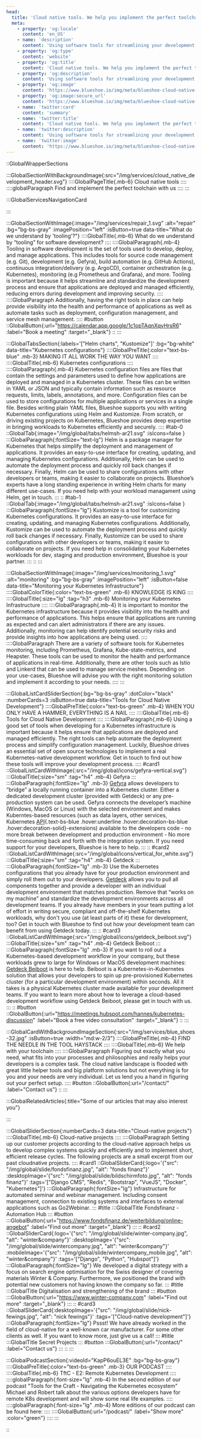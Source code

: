 ```yaml
---
head:
  title: 'Cloud native tools. We help you implement the perfect toolchain'
  meta:
    - property: 'og:locale'
      content: 'en_US'
    - name: 'description'
      content: 'Using software tools for streamlining your development and deployment processes is essentiell. We help you figure out the best setup for your team.'
    - property: 'og:type'
      content: 'website'
    - property: 'og:title'
      content: 'Cloud native tools. We help you implement the perfect toolchain'
    - property: 'og:description'
      content: 'Using software tools for streamlining your development and deployment processes is essentiell. We help you figure out the best setup for your team.'
    - property: 'og:image'
      content: 'https://www.blueshoe.io/img/meta/blueshoe-cloud-native-devlopment.png'
    - property: 'og:image:secure_url'
      content: 'https://www.blueshoe.io/img/meta/blueshoe-cloud-native-devlopment.png'
    - name: 'twitter:card'
      content: 'summary'
    - name: 'twitter:title'
      content: 'Cloud native tools. We help you implement the perfect toolchain'
    - name: 'twitter:description'
      content: 'Using software tools for streamlining your development and deployment processes is essentiell. We help you figure out the best setup for your team.'
    - name: 'twitter:image'
      content: 'https://www.blueshoe.io/img/meta/blueshoe-cloud-native-devlopment.png'
---
```


::GlobalWrapperSections

:::GlobalSectionWithBackgroundImage{:src="/img/services/cloud_native_development_header.svg"}
::::GlobalPageTitle{.mb-6}
Cloud native tools
::::
::::globalParagraph
Find and implement the perfect toolchain with us
::::
:::

:::GlobalServicesNavigationCard

:::

:::GlobalSectionWithImage{:image="/img/services/repair_1.svg" :alt="repair" :bg="bg-bs-gray" :imagePosition="left" :isButton=true data-title="What do we understand by 'tooling'?"}
::::GlobalTitle{.mb-6}
What do we understand by “tooling” for software development?
::::
::::GlobalParagraph{.mb-4}
Tooling in software development is the set of tools used to develop, deploy, and manage applications. This includes tools for source code management (e.g. Git), development (e.g. Gefyra), build automation (e.g. GitHub Actions), continuous integration/delivery (e.g. ArgoCD), container orchestration (e.g. Kubernetes), monitoring (e.g Prometheus and Grafana), and more. Tooling is important because it helps streamline and standardize the development process and ensure that applications are deployed and managed efficiently, reducing errors during development and improving security.
::::
::::GlobalParagraph
Additionally, having the right tools in place can help provide visibility into the health and performance of applications as well as automate tasks such as deployment, configuration management, and service mesh management.
::::
#button
::GlobalButton{:url="https://calendar.app.google/1c1opTAqnXqyHrsR6" :label="Book a meeting" :target="_blank"}
::
:::

:::GlobalTabsSection{:labels='["Helm charts", "Kustomize"]' :bg="bg-white" data-title="Kubernetes configurations"}
::::GlobalPreTitle{:color="text-bs-blue" .mb-3}
MAKING IT ALL WORK THE WAY YOU WANT
::::
::::GlobalTitle{.mb-6}
Kubernetes configurations
::::
::::GlobalParagraph{.mb-4}
Kubernetes configuration files are files that contain the settings and parameters used to define how applications are deployed and managed in a Kubernetes cluster. These files can be written in YAML or JSON and typically contain information such as resource requests, limits, labels, annotations, and more. Configuration files can be used to store configurations for multiple applications or services in a single file. Besides writing plain YAML files, Blueshoe supports you with writing Kubernetes configurations using Helm and Kustomize. From scratch, or driving existing projects on Kubernetes, Blueshoe provides deep expertise in bringing workloads to Kubernetes efficiently and securely.
::::
#tab-0
::GlobalTab{:image="/img/global/tabs/helmsh-ar21.svg" :isIcons=false }
:::GlobalParagraph{:fontSize="text-lg"}
Helm is a package manager for Kubernetes that helps simplify the deployment and management of applications. It provides an easy-to-use interface for creating, updating, and managing Kubernetes configurations. Additionally, Helm can be used to automate the deployment process and quickly roll back changes if necessary. Finally, Helm can be used to share configurations with other developers or teams, making it easier to collaborate on projects. Blueshoe’s experts have a long standing experience in writing Helm charts for many different use-cases. If you need help with your workload managament using Helm, get in touch.
:::
::
#tab-1
::GlobalTab{:image="/img/global/tabs/helmsh-ar21.svg" :isIcons=false }
:::GlobalParagraph{:fontSize="lg"}
Kustomize is a tool for customizing Kubernetes configurations. It provides an easy-to-use interface for creating, updating, and managing Kubernetes configurations. Additionally, Kustomize can be used to automate the deployment process and quickly roll back changes if necessary. Finally, Kustomize can be used to share configurations with other developers or teams, making it easier to collaborate on projects. If you need help in consolidating your Kubernetes workloads for dev, staging and production environment, Blueshoe is your partner.
:::
::
:::

:::GlobalSectionWithImage{:image="/img/services/monitoring_1.svg" :alt="monitoring" :bg="bg-bs-gray" :imagePosition="left" :isButton=false data-title="Monitoring your Kubernetes Infrastructure"}
::::GlobalColorTitle{:color="text-bs-green" .mb-6}
KNOWLEDGE IS KING
::::
::::GlobalTitle{:size="lg" :tag="h3" .mb-6}
Monitoring your Kubernetes Infrastructure
::::
::::GlobalParagraph{.mb-4}
It is important to monitor the Kubernetes infrastructure because it provides visibility into the health and performance of applications. This helps ensure that applications are running as expected and can alert administrators if there are any issues. Additionally, monitoring can help identify potential security risks and provide insights into how applications are being used.
::::
::::GlobalParagraph
There are a variety of software tools for Kubernetes monitoring, including Prometheus, Grafana, Kube-state-metrics, and Heapster. These tools can be used to monitor the health and performance of applications in real-time. Additionally, there are other tools such as Istio and Linkerd that can be used to manage service meshes. Depending on your use-cases, Blueshoe will advise you with the right monitoring solution and implement it according to your needs.
::::
:::

:::GlobalListCardSliderSection{:bg="bg-bs-gray" :dotColor="black" :numberCards=3 :isButton=true data-title="Tools for Cloud Native Development"}
::::GlobalPreTitle{:color="text-bs-green" .mb-4}
WHEN YOU ONLY HAVE A HAMMER, EVERYTHING IS A NAIL
::::
::::GlobalTitle{.mb-6}
Tools for Cloud Native Development
::::
::::GlobalParagraph{.mb-6}
Using a good set of tools when developing for a Kubernetes infrastructure is important because it helps ensure that applications are deployed and managed efficiently. The right tools can help automate the deployment process and simplify configuration management. Luckily, Blueshoe drives an essential set of open source technologies to implement a real Kubernetes-native development workflow. Get in touch to find out how these tools will improve your development process.
::::
#card1
::GlobalListCardWithImage{:src="/img/global/icons/gefyra-vertical.svg"}
:::GlobalTitle{:size="sm" :tag="h4" .mb-4}
Gefyra
:::
:::GlobalParagraph{:fontSize="lg" .mb-3}
<a href="https://gefyra.dev/" target="_blank" class="text-bs-blue hover:underline hover:decoration-bs-blue hover:decoration-solid">Gefyra</a> allows developers to “bridge” a locally running container into a Kubernetes cluster. Either a dedicated development cluster (provided with Getdeck) or any pre-production system can be used. Gefyra connects the developer’s machine (Windows, MacOS or Linux) with the selected environment and makes Kuberntes-based resources (such as data layers, other services, Kubernetes [API](/our-services/api-development-company/){.text-bs-blue .hover:underline .hover:decoration-bs-blue .hover:decoration-solid}-extensions) available to the developers code - no more break between development and production environment - No more time-consuming back and forth with the integration system. If you need support for your developers, Blueshoe is here to help.
:::
::
#card2
::GlobalListCardWithImage{:src="/img/global/icons/vertical_for_white.svg"}
:::GlobalTitle{:size="sm" :tag="h4" .mb-4}
Getdeck
:::
:::GlobalParagraph{:fontSize="lg" .mb-3}
Use the Kubernetes configurations that you already have for your production environment and simply roll them out to your developers. <a href="https://getdeck.dev/" target="_blank" class="text-bs-blue hover:underline hover:decoration-bs-blue hover:decoration-solid">Getdeck</a> allows you to pull all components together and provide a developer with an individual development environment that matches production. Remove that “works on my machine” and standardize the development environments across all development teams. If you already have members in your team putting a lot of effort in writing secure, compliant and off-the-shelf Kubernetes workloads, why don't you use (at least parts of it) these for development, too? Get in touch with Blueshoe to find out how your development team can benefit from using Getdeck today.
:::
::
#card3
::GlobalListCardWithImage{:src="/img/global/icons/getdeck_beiboot.svg"}
:::GlobalTitle{:size="sm" :tag="h4" .mb-4}
Getdeck Beiboot
:::
:::GlobalParagraph{:fontSize="lg" .mb-3}
If you want to roll out a Kubernetes-based development workflow in your company, but these workloads grew to large for Windows or MacOS development machines: <a href="https://getdeck.dev/docs/" target="_blank" class="text-bs-blue hover:underline hover:decoration-bs-blue hover:decoration-solid">Getdeck Beiboot</a> is here to help. Beiboot is a Kubernetes-in-Kubernetes solution that allows your developers to spin up pre-provisioned Kubernetes cluster (for a particular development environment) within seconds. All it takes is a physical Kubernetes cluster made available for your development teams. If you want to learn more about how to leverage a cloud-based development workflow using Getdeck Beiboot, please get in touch with us.
:::
::
#button
::GlobalButton{:url="https://meetings.hubspot.com/hannes/kubernetes-discussion" :label="Book a free video consultation" :target="_blank"}
::
:::

:::GlobalCardWithBackgroundImageSection{:src="/img/services/blue_shoes-32.jpg" :isButton=true  :width="md:w-2/3"}
::::GlobalPreTitle{.mb-4}
FIND THE NEEDLE IN THE TOOL HAYSTACK
::::
::::GlobalTitle{.mb-6}
We help with your toolchain
::::
::::GlobalParagraph
Figuring out exactly what you need, what fits into your processes and philosophies and really helps your developers is a complex task. The cloud native landscape is flooded with great little helper tools and big platform solutions but not everything is for you and your needs are very individual. Let us lend you a hand in figuring out your perfect setup.
::::
#button
::GlobalButton{:url="/contact/" :label="Contact us"}
::
:::

:::GlobalRelatedArticles{:title="Some of our articles that may also interest you"}

:::

:::GlobalSliderSection{:numberCards=3 data-title="Cloud-native projects"}
::::GlobalTitle{.mb-6}
Cloud-native projects
::::
::::GlobalParagraph
Setting up our customer projects according to the cloud-native approach helps us to develop complex systems quickly and efficiently and to implement short, efficient release cycles. The following projects are a small excerpt from our past cloudnative projects.
::::
#card1
::GlobalSliderCard{:logo='{"src": "/img/global/slide/fondsfinanz.jpg", "alt": "fonds finanz"}' :desktopImage='{"src": "/img/global/slide/bildschirmfoto.jpg", "alt": "fonds finanz"}' :tags='["Django CMS", "Redis", "Bootstrap", "VueJS", "Docker", "Kubernetes"]'}
:::GlobalParagraph{:fontSize="lg"}
Infrastructure for automated seminar and webinar management. Including consent management, connection to existing systems and interfaces to external applications such as Go2Webinar.
:::
#title
:::GlobalTitle
Fondsfinanz - Automation Hub
:::
#button
:::GlobalButton{:url="https://www.fondsfinanz.de/weiterbildung/online-angebot" :label="Find out more" :target="_blank"}
:::
::
#card2
::GlobalSliderCard{:logo='{"src": "/img/global/slide/winter-company.jpg", "alt": "winter&company"}' :desktopImage='{"src": "/img/global/slide/wintercompany.jpg", "alt": "winter&company"}' :mobileImage='{"src": "/img/global/slide/wintercompany_mobile.jpg", "alt": "winter&company"}' :tags='["Django", "Python", "Hubspot"]'}
:::GlobalParagraph{:fontSize="lg"}
We developed a digital strategy with a focus on search engine optimisation for the Swiss designer of covering materials Winter & Company. Furthermore, we positioned the brand with potential new customers not having known the company so far.
:::
#title
:::GlobalTitle
Digitalisation and strengthening of the brand
:::
#button
:::GlobalButton{:url="https://www.winter-company.com" :label="Find out more" :target="_blank"}
:::
::
#card3
::GlobalSliderCard{:desktopImage='{"src": "/img/global/slide/nick-fewings.jpg", "alt": "nick fewings"}' :tags='["Cloud-native development"]'}
:::GlobalParagraph{:fontSize="lg"}
Pssst! We have already worked in the field of cloud-native for a well-known car manufacturer. For some other clients as well. If you want to know more, just give us a call!
:::
#title
:::GlobalTitle
Secret Projects
:::
#button
:::GlobalButton{:url="/contact/" :label="Contact us"}
:::
::
:::

:::GlobalPodcastSection{:videoId="KapP6ouEL3E" :bg="bg-bs-gray"}
::::GlobalPreTitle{:color="text-bs-green" .mb-3}
OUR PODCAST
::::
::::GlobalTitle{.mb-6}
TftC - E2: Remote Kubernetes Development
::::
::::globalParagraph{:font-size="lg" .mb-4}
In the second edition of our podcast "Tools for the Craft - Navigating the Kubernetes ecosystem" Michael and Robert talk about the various options developers have for remote K8s development and will show some real life examples.
::::
::::globalParagraph{:font-size="lg" .mb-4}
More editions of our podcast can be found here:
::::
::::GlobalButton{:url="/podcast/" :label="Show more" :color="green"}
::::
:::


::
